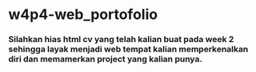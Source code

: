 # w4p4-web_portofolio

### Silahkan hias html cv yang telah kalian buat pada week 2 sehingga layak menjadi web tempat kalian memperkenalkan diri dan memamerkan project yang kalian punya.

